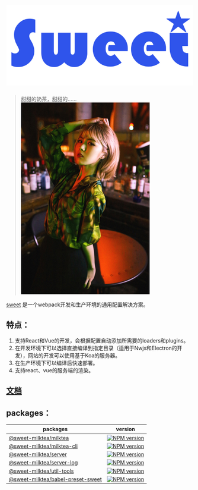 # [![](statics/logo.svg)](https://github.com/duan602728596/sweet)

[milktea-image]: https://img.shields.io/npm/v/@sweet-milktea/milktea.svg
[milktea-cli-image]: https://img.shields.io/npm/v/@sweet-milktea/milktea-cli.svg
[server-image]: https://img.shields.io/npm/v/@sweet-milktea/server.svg
[server-log-image]: https://img.shields.io/npm/v/@sweet-milktea/server-log.svg
[util-tools-image]: https://img.shields.io/npm/v/@sweet-milktea/util-tools.svg
[babel-preset-sweet]: https://img.shields.io/npm/v/@sweet-milktea/babel-preset-sweet.svg

[milktea-url]: http://npmjs.org/package/@sweet-milktea/milktea
[milktea-cli-url]: http://npmjs.org/package/@sweet-milktea/milktea-cli
[server-url]: http://npmjs.org/package/@sweet-milktea/server
[server-log-url]: http://npmjs.org/package/@sweet-milktea/server-log
[util-tools-url]: http://npmjs.org/package/@sweet-milktea/util-tools
[babel-preset-sweet-url]: http://npmjs.org/package/@sweet-milktea/babel-preset-sweet

> 甜甜的奶茶，甜甜的......   
> ![](statics/tsl.jpg)

[sweet](https://github.com/duan602728596/sweet) 是一个webpack开发和生产环境的通用配置解决方案。

## 特点：

1. 支持React和Vue的开发，会根据配置自动添加所需要的loaders和plugins。  
2. 在开发环境下可以选择直接编译到指定目录（适用于Nwjs和Electron的开发），网站的开发可以使用基于Koa的服务器。
3. 在生产环境下可以编译后快速部署。
4. 支持react、vue的服务端的渲染。

## [文档](https://duan602728596.github.io/sweet/#/Sweet/Introduction)

## packages：

| packages | version |
| --- | --- |
| [@sweet-milktea/milktea](packages/milktea/README.md) | [![NPM version][milktea-image]][milktea-url] |
| [@sweet-milktea/milktea-cli](packages/milktea-cli/README.md) | [![NPM version][milktea-cli-image]][milktea-cli-url] |
| [@sweet-milktea/server](packages/server/README.md) | [![NPM version][server-image]][server-url] |
| [@sweet-milktea/server-log](packages/server-log/README.md) | [![NPM version][server-log-image]][server-log-url] |
| [@sweet-milktea/util-tools](packages/util-tools/README.md) | [![NPM version][util-tools-image]][util-tools-url] |
| [@sweet-milktea/babel-preset-sweet](packages/babel-preset-sweet/README.md) | [![NPM version][babel-preset-sweet]][babel-preset-sweet-url] |